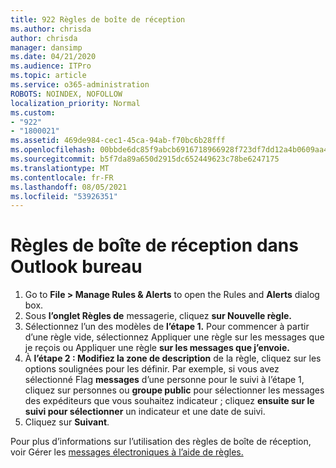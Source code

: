```yaml
---
title: 922 Règles de boîte de réception
ms.author: chrisda
author: chrisda
manager: dansimp
ms.date: 04/21/2020
ms.audience: ITPro
ms.topic: article
ms.service: o365-administration
ROBOTS: NOINDEX, NOFOLLOW
localization_priority: Normal
ms.custom:
- "922"
- "1800021"
ms.assetid: 469de984-cec1-45ca-94ab-f70bc6b28fff
ms.openlocfilehash: 00bbde6dc85f9abcb6916718966928f723df7dd12a4b0609aa454ac3c9bdb3e3
ms.sourcegitcommit: b5f7da89a650d2915dc652449623c78be6247175
ms.translationtype: MT
ms.contentlocale: fr-FR
ms.lasthandoff: 08/05/2021
ms.locfileid: "53926351"
---
```

# <a name="inbox-rules-in-outlook-desktop"></a>Règles de boîte de réception dans Outlook bureau

1. Go to **File > Manage Rules & Alerts** to open the Rules and **Alerts** dialog box.
2. Sous **l’onglet Règles de** messagerie, cliquez **sur Nouvelle règle.**
3. Sélectionnez l’un des modèles de **l’étape 1.** Pour commencer à partir d’une règle vide, sélectionnez Appliquer une règle sur les messages que je reçois ou Appliquer une règle **sur les messages que j’envoie.**
4. À **l’étape 2 : Modifiez la zone de description** de la règle, cliquez sur les options soulignées pour les définir. Par exemple, si vous avez sélectionné Flag **messages** d’une personne pour le suivi à l’étape 1, cliquez sur personnes ou **groupe public** pour sélectionner les messages des expéditeurs que vous souhaitez indicateur ; cliquez **ensuite sur le suivi pour sélectionner** un indicateur et une date de suivi.
5. Cliquez sur **Suivant**.

Pour plus d’informations sur l’utilisation des règles de boîte de réception, voir Gérer les [messages électroniques à l’aide de règles.](https://support.office.com/article/manage-email-messages-by-using-rules-c24f5dea-9465-4df4-ad17-a50704d66c59)
